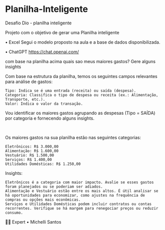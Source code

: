 # Planilha-Inteligente
Desafio Dio - planilha inteligente


Projeto com o objetivo de gerar uma Planilha inteligente  

•	Excel
Segui o modelo proposto na aula e a base de dados disponibilizada.

 • ChatGPT  https://chat.openai.com/
 
 com base na planilha acima quais sao meus maiores gastos? Gere alguns insights

 Com base na estrutura da planilha, temos os seguintes campos relevantes para análise de gastos:

    Tipo: Indica se é uma entrada (receita) ou saída (despesa).
    Categoria: Classifica o tipo de despesa ou receita (ex.: Alimentação, Transporte, etc.).
    Valor: Indica o valor da transação.

Vou identificar os maiores gastos agrupando as despesas (Tipo = SAÍDA) por categoria e fornecendo alguns insights. ​

​

Os maiores gastos na sua planilha estão nas seguintes categorias:

    Eletrônicos: R$ 3.000,00
    Alimentação: R$ 1.600,00
    Vestuário: R$ 1.500,00
    Serviços: R$ 1.400,00
    Utilidades Domésticas: R$ 1.250,00

Insights:

    Eletrônicos é a categoria com maior impacto. Avalie se esses gastos foram planejados ou se poderiam ser adiados.
    Alimentação e Vestuário estão entre os mais altos. É útil analisar se há oportunidades para economizar, como ajustes na frequência de compras ou opções mais econômicas.
    Serviços e Utilidades Domésticas podem incluir contratos ou contas recorrentes. Verifique se há margem para renegociar preços ou reduzir consumo.

👨‍💻 Expert
•	Michelli Santos

